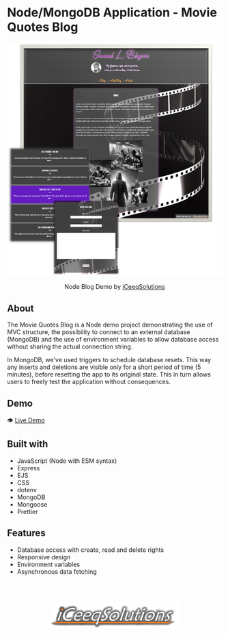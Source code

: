 # Node/MongoDB Application - Movie Quotes Blog

![](./public/NodeBlog.png)

<p align="center">
  Node Blog Demo by <a href="https://iceeqsolutions.fi/">iCeeqSolutions</a>
</p>

## About

The Movie Quotes Blog is a Node demo project demonstrating the use of MVC structure, the possibility to connect to an external database (MongoDB) and the use of environment variables to allow database access without sharing the actual connection string.

In MongoDB, we've used triggers to schedule database resets. This way any inserts and deletions are visible only for a short period of time (5 minutes), before resetting the app to its original state. This in turn allows users to freely test the application without consequences.

## Demo

👁️ [Live Demo](https://iceeqsolutions-node-blog-demo.adaptable.app/blogs)

## Built with

- JavaScript (Node with ESM syntax)
- Express
- EJS
- CSS
- dotenv
- MongoDB
- Mongoose
- Prettier

## Features

- Database access with create, read and delete rights
- Responsive design
- Environment variables
- Asynchronous data fetching

<br/><br/>

<p align="center"><a href="https://iceeqsolutions.fi/"><img height="61px" width="300px" src="./public/iCS_Logo_Light.png"></a></p>
<br/><br/>
